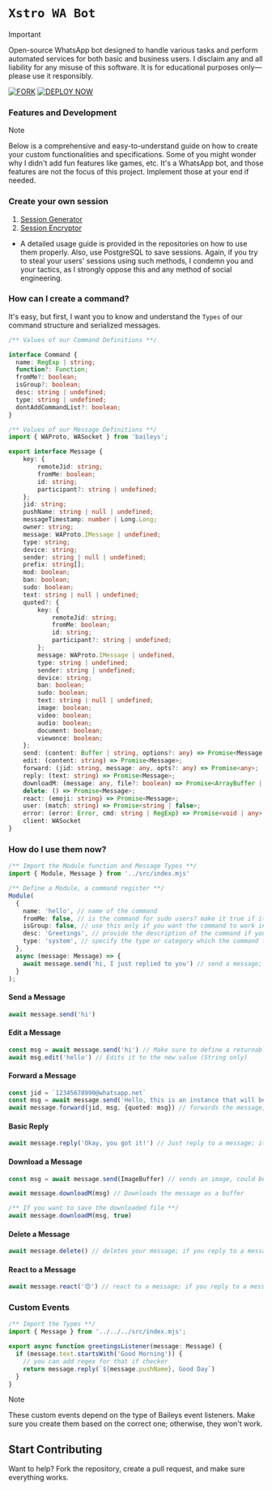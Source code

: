 # `Xstro WA Bot`

> [!Important]  
> Open-source WhatsApp bot designed to handle various tasks and perform automated services for both basic and business users. I disclaim any and all liability for any misuse of this software. It is for educational purposes only—please use it responsibly.

[![FORK](https://img.shields.io/badge/Fork_Repo-black?style=for-the-badge&logo=github)](https://github.com/AstroX11/Xstro/fork)
[![DEPLOY NOW](https://img.shields.io/badge/Deploy_Bot-black?style=for-the-badge&logo=)](https://astrox11.github.io/xstroweb/)

### Features and Development

> [!Note]
> Below is a comprehensive and easy-to-understand guide on how to create your custom functionalities and specifications. Some of you might wonder why I didn't add fun features like games, etc. It's a WhatsApp bot, and those features are not the focus of this project. Implement those at your end if needed.

### Create your own session

1. [Session Generator](https://github.com/AstroX11/XstroSession)
2. [Session Encryptor](https://github.com/AstroX11/session-maker-crypto)

- A detailed usage guide is provided in the repositories on how to use them properly. Also, use PostgreSQL to save sessions. Again, if you try to steal your users' sessions using such methods, I condemn you and your tactics, as I strongly oppose this and any method of social engineering.

### How can I create a command?

It's easy, but first, I want you to know and understand the `Types` of our command structure and serialized messages.

```ts
/** Values of our Command Definitions **/

interface Command {
  name: RegExp | string;
  function?: Function;
  fromMe?: boolean;
  isGroup?: boolean;
  desc: string | undefined;
  type: string | undefined;
  dontAddCommandList?: boolean;
}
```

```ts
/** Values of our Message Definitions **/
import { WAProto, WASocket } from 'baileys';

export interface Message {
    key: {
        remoteJid: string;
        fromMe: boolean;
        id: string;
        participant?: string | undefined;
    };
    jid: string;
    pushName: string | null | undefined;
    messageTimestamp: number | Long.Long;
    owner: string;
    message: WAProto.IMessage | undefined;
    type: string;
    device: string;
    sender: string | null | undefined;
    prefix: string[];
    mod: boolean;
    ban: boolean;
    sudo: boolean;
    text: string | null | undefined;
    quoted?: {
        key: {
            remoteJid: string;
            fromMe: boolean;
            id: string;
            participant?: string | undefined;
        };
        message: WAProto.IMessage | undefined,
        type: string | undefined;
        sender: string | undefined;
        device: string;
        ban: boolean;
        sudo: boolean;
        text: string | null | undefined;
        image: boolean;
        video: boolean;
        audio: boolean;
        document: boolean;
        viewonce: boolean;
    };
    send: (content: Buffer | string, options?: any) => Promise<Message | any>;
    edit: (content: string) => Promise<Message>;
    forward: (jid: string, message: any, opts?: any) => Promise<any>;
    reply: (text: string) => Promise<Message>;
    downloadM: (message: any, file?: boolean) => Promise<ArrayBuffer | any>;
    delete: () => Promise<Message>;
    react: (emoji: string) => Promise<Message>;
    user: (match: string) => Promise<string | false>;
    error: (error: Error, cmd: string | RegExp) => Promise<void | any>,
    client: WASocket
}
```

### How do I use them now?

```ts
/** Import the Module function and Message Types **/
import { Module, Message } from '../src/index.mjs'

/** Define a Module, a command register **/
Module(
  {
    name: 'hello', // name of the command
    fromMe: false, // is the command for sudo users? make it true if it should respond only to sudo users
    isGroup: false, // use this only if you want the command to work in a group!
    desc: 'Greetings', // provide the description of the command if you want it to appear on the list
    type: 'system', // specify the type or category which the command falls under
  },
  async (message: Message) => {
    await message.send('hi, I just replied to you') // send a message; this send function supports only text, image, video, and audio
  }
);
```

#### Send a Message

```ts
await message.send('hi')
```

#### Edit a Message

```ts
const msg = await message.send('hi') // Make sure to define a returnable instance of serialize in order to callback the edit to edit this message; otherwise, it would edit the message you sent yourself, not the target message.
await msg.edit('hello') // Edits it to the new value (String only)
```

#### Forward a Message

```ts
const jid = `12345678990@whatsapp.net`
const msg = await message.send('Hello, this is an instance that will be forwarded')
await message.forward(jid, msg, {quoted: msg}) // forwards the message; jid and the message are mandatory, quoted is an optional parameter
```

#### Basic Reply

```ts
await message.reply('Okay, you got it!') // Just reply to a message; it supports only text
```

#### Download a Message

```ts
const msg = await message.send(ImageBuffer) // sends an image, could be video, audio

await message.downloadM(msg) // Downloads the message as a buffer

/** If you want to save the downloaded file **/
await message.downloadM(msg, true)
```

#### Delete a Message

```ts
await message.delete() // deletes your message; if you reply to a message when you call this, it would delete the replied message and not yours
```

#### React to a Message

```ts
await message.react('😍') // react to a message; if you reply to a message, it would react to that and not the one you sent
```

### Custom Events

```ts
/** Import the Types **/
import { Message } from '../../../src/index.mjs';

export async function greetingsListener(message: Message) {
  if (message.text.startsWith('Good Morning')) {
    // you can add regex for that if checker
    return message.reply(`${message.pushName}, Good Day`)
  }
}
```

> [!Note]
> These custom events depend on the type of Baileys event listeners. Make sure you create them based on the correct one; otherwise, they won't work.

## Start Contributing

Want to help? Fork the repository, create a pull request, and make sure everything works.